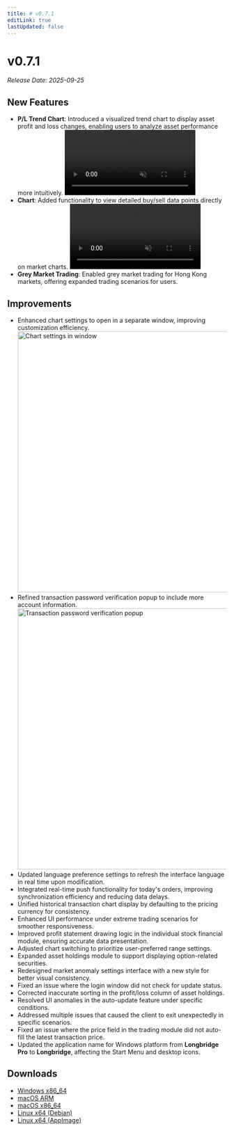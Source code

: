 ```yaml
---
title: # v0.7.1
editLink: true
lastUpdated: false
---
```


# v0.7.1 

_Release Date: 2025-09-25_

## New Features

- **P/L Trend Chart**: Introduced a visualized trend chart to display asset profit and loss changes, enabling users to analyze asset performance more intuitively.
  <video src="https://assets.lbctrl.com/uploads/e59c7b06-856b-45ac-b95f-9698b33da516/profitloss-trend-chart1.mp4" type="video/mp4" autoplay muted loop>Your browser does not support the video tag.</video>
- **Chart**: Added functionality to view detailed buy/sell data points directly on market charts.
  <video src="https://assets.lbctrl.com/uploads/b9e759b1-42d9-4c9d-a327-bad6e5880a24/chart-buy-sell-detail.mp4" type="video/mp4" autoplay muted loop>Your browser does not support the video tag.</video>
- **Grey Market Trading**: Enabled grey market trading for Hong Kong markets, offering expanded trading scenarios for users.

## Improvements

- Enhanced chart settings to open in a separate window, improving customization efficiency.
  <img src="https://assets.lbctrl.com/uploads/18ef3db3-b853-408b-afa0-2c2531a07e02/chart-setting-in-window.png" alt="Chart settings in window" width="800" height="600">
- Refined transaction password verification popup to include more account information.
  <img src="https://assets.lbctrl.com/uploads/ba590ee3-dec6-49e0-a904-946607086ee9/scr-20250922-ntyk.png" alt="Transaction password verification popup" width="800" height="600">
- Updated language preference settings to refresh the interface language in real time upon modification.
- Integrated real-time push functionality for today's orders, improving synchronization efficiency and reducing data delays.
- Unified historical transaction chart display by defaulting to the pricing currency for consistency.
- Enhanced UI performance under extreme trading scenarios for smoother responsiveness.
- Improved profit statement drawing logic in the individual stock financial module, ensuring accurate data presentation.
- Adjusted chart switching to prioritize user-preferred range settings.
- Expanded asset holdings module to support displaying option-related securities.
- Redesigned market anomaly settings interface with a new style for better visual consistency.
- Fixed an issue where the login window did not check for update status.
- Corrected inaccurate sorting in the profit/loss column of asset holdings.
- Resolved UI anomalies in the auto-update feature under specific conditions.
- Addressed multiple issues that caused the client to exit unexpectedly in specific scenarios.
- Fixed an issue where the price field in the trading module did not auto-fill the latest transaction price.
- Updated the application name for Windows platform from **Longbridge Pro** to **Longbridge**, affecting the Start Menu and desktop icons.

## Downloads

- [Windows x86_64](https://assets.lbkrs.com/github/release/longbridge-desktop/stable/longbridge-v0.7.1-windows-x86_64.exe)
- [macOS ARM](https://assets.lbkrs.com/github/release/longbridge-desktop/stable/longbridge-v0.7.1-macos-aarch64.dmg)
- [macOS x86_64](https://assets.lbkrs.com/github/release/longbridge-desktop/stable/longbridge-v0.7.1-macos-x86_64.dmg)
- [Linux x64 (Debian)](https://assets.lbkrs.com/github/release/longbridge-desktop/stable/longbridge-v0.7.1-linux-x86_64.deb)
- [Linux x64 (AppImage)](https://assets.lbkrs.com/github/release/longbridge-desktop/stable/longbridge-v0.7.1-linux-x86_64.AppImage)